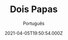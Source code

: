---
id: 'f1860c3a-a466-4ca0-bbd9-137e79af490a'
type: 'movie' # Filme, Série, Anime
title: "Dois Papas"
synopsis: ["A relação e as diferentes visões dos dois líderes mais importantes e poderosos da Igreja Católica na época, o Papa Bento XVI (Anthony Hopkins) e o Cardeal Jorge Mario Bergoglio (Jonathan Pryce), que depois veio a ser o Papa Francisco.",
]
originalTitle: "The Two Popes"
date: '2021-04-05T19:50:54.000Z'
update: '2021-04-05T19:50:54.000Z'
releaseDate: '2019-11-28T03:00:00.000Z'
imdb:
  rating: '7.6' # 8.5
  id: '' # tt0470752
duration: '2h 05 Min'
trailer:
  urls: [
    'BeqdEuZcN5k',
  ]
tags: ['720p', '1080p', '720p']
genre: ['Biografia', 'Comédia', 'Drama'] #
quality: 'WEB-DL' # BluRay, WEB-DL, HDTV, WEB-DL4K, WEB-DLe
format: 'Mkv | Mp4' # MKV, MP4, TS
audio: 'Português, Inglês' # Dublado, Legendado, Dual Audio, Dub & Leg
subtitle: 'Português' # Português, inglês,
size: '1.44 GB | 1.75 GB | 2.91 GB' # 4.8 GB
audioQuality: 10
videoQuality: 10
directors: []
#  - name: 'Lana Wachowski'
#    image: ''
#  - name: 'Lilly Wachowski'
#    image: ''
cast: []
#  - name: 'Keanu Reeves'
#    image: ''
#    characterName: 'Neo'
writers: []
#  - name: ''
#    image: ''
maturityRating:
  age: '' # L , 10, 12, 14, 16, 18
  topics: [''] # Violence, Illegal drugs, Inappropriate Language, Legal Drugs, Sexual Content, Extreme Violence
###########################################
download:
  
  - url: 'magnet:?xt=urn:btih:5A26435372416F28C15ABB99A82455B28344B9E8&dn=Dois%20Papas%202019%20%28720p%20-%20WEB-DL%29%20Acesse%20o%20ORIGINAL%20WWW.BLUDV.TV&tr=udp%3a%2f%2ftracker.openbittorrent.com%3a80%2fannounce&tr=udp%3a%2f%2ftracker.opentrackr.org%3a1337%2fannounce'
    resolution: '720p' # 720p, 1080p, 4K,
    audio: 'Dual Áudio' # Dublado, Legendado, Dual Audio
    size: '' # 4.8 GB
    quality: '' # BluRay, WEB-DL
    format: '' # MKV
  - url: 'magnet:?xt=urn:btih:4E8D0FAF9E6EA55B5E10F0369E6E917E30402559&dn=Dois%20Papas%202019%20%281080p%20-%20WEB-DL%29%20Acesse%20o%20ORIGINAL%20WWW.BLUDV.TV&tr=udp%3a%2f%2ftracker.openbittorrent.com%3a80%2fannounce&tr=udp%3a%2f%2ftracker.opentrackr.org%3a1337%2fannounce'
    resolution: '1080p' # 720p, 1080p, 4K,
    audio: 'Dual Áudio' # Dublado, Legendado, Dual Audio
    size: '' # 4.8 GB
    quality: '' # BluRay, WEB-DL
    format: '' # MKV
  - url: 'magnet:?xt=urn:btih:9B60A08D6C564FD4D1401096FA026126BE02D4C4&dn=Dois%20Papas%202019%20%28720p%20-%20WEB-DL%29%20%5bDUBLADO%5d%20Acesse%20o%20ORIGINAL%20WWW.BLUDV.TV&tr=udp%3a%2f%2ftracker.openbittorrent.com%3a80%2fannounce&tr=udp%3a%2f%2ftracker.opentrackr.org%3a1337%2fannounce'
    resolution: '720p' # 720p, 1080p, 4K,
    audio: 'Dublado' # Dublado, Legendado, Dual Audio
    size: '' # 4.8 GB
    quality: '' # BluRay, WEB-DL
    format: '' # MKV
images:
  cover: '/assets/movies/dois-papas.jpg'
  background: '/assets/movies/'
---